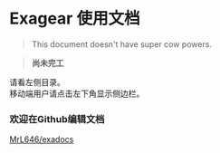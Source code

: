 # Exagear 使用文档

> This document doesn't have super cow powers.

> **尚未完工**  

请看左侧目录。  
移动端用户请点击左下角显示侧边栏。  

### 欢迎在Github<!--/Gitee-->编辑文档

<!--Github:-->  
[MrL646/exadocs](https://github.com/MrL646/exadocs)  
<!--
Gitee:  
[multimode_Liu/exadocs](https://gitee.com/mrliu646/exadocs)
-->
